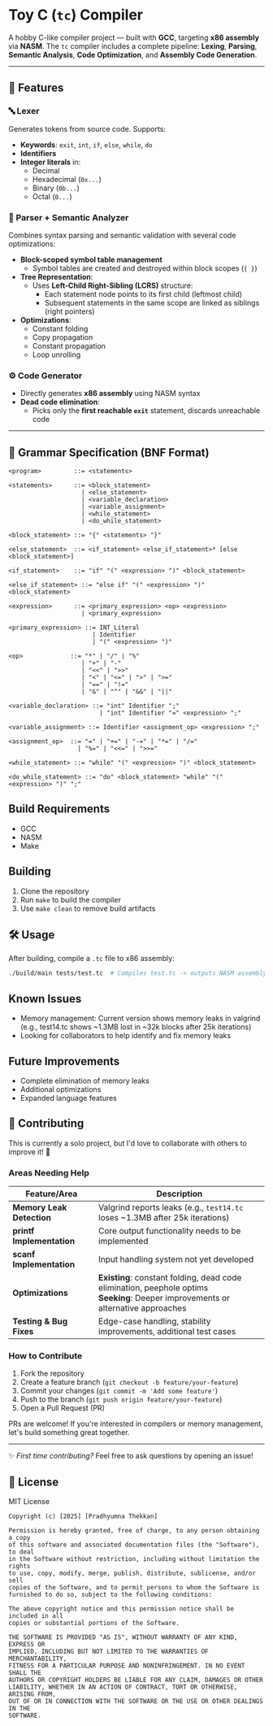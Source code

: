 # Toy C (`tc`) Compiler

A hobby C-like compiler project — built with **GCC**, targeting **x86 assembly** via **NASM**. The `tc` compiler includes a complete pipeline: **Lexing**, **Parsing**, **Semantic Analysis**, **Code Optimization**, and **Assembly Code Generation**.

---

## 🚀 Features

### 🔤 Lexer
Generates tokens from source code. Supports:
- **Keywords**: `exit`, `int`, `if`, `else`, `while`, `do`
- **Identifiers**
- **Integer literals** in:
  - Decimal
  - Hexadecimal (`0x...`)
  - Binary (`0b...`)
  - Octal (`0...`)

### 🧠 Parser + Semantic Analyzer
Combines syntax parsing and semantic validation with several code optimizations:
- **Block-scoped symbol table management**
  - Symbol tables are created and destroyed within block scopes (`{ }`)
- **Tree Representation**:
  - Uses **Left-Child Right-Sibling (LCRS)** structure:
    - Each statement node points to its first child (leftmost child)
    - Subsequent statements in the same scope are linked as siblings (right pointers)
- **Optimizations**:
  - Constant folding
  - Copy propagation
  - Constant propagation
  - Loop unrolling

### ⚙️ Code Generator
- Directly generates **x86 assembly** using NASM syntax
- **Dead code elimination**:
  - Picks only the **first reachable `exit`** statement, discards unreachable code

---

## 📜 Grammar Specification (BNF Format)

```bnf
<program>         ::= <statements>

<statements>      ::= <block_statement> 
                    | <else_statement> 
                    | <variable_declaration> 
                    | <variable_assignment>
                    | <while_statement> 
                    | <do_while_statement>

<block_statement> ::= "{" <statements> "}"

<else_statement>  ::= <if_statement> <else_if_statement>* [else <block_statement>]

<if_statement>    ::= "if" "(" <expression> ")" <block_statement>

<else_if_statement> ::= "else if" "(" <expression> ")" <block_statement>

<expression>      ::= <primary_expression> <op> <expression>
                    | <primary_expression>

<primary_expression> ::= INT_Literal
                       | Identifier
                       | "(" <expression> ")"

<op>             ::= "*" | "/" | "%" 
                    | "+" | "-" 
                    | "<<" | ">>" 
                    | "<" | "<=" | ">" | ">=" 
                    | "==" | "!=" 
                    | "&" | "^" | "&&" | "||"

<variable_declaration> ::= "int" Identifier ";"
                         | "int" Identifier "=" <expression> ";"

<variable_assignment> ::= Identifier <assignment_op> <expression> ";"

<assignment_op>  ::= "=" | "+=" | "-=" | "*=" | "/=" 
                   | "%=" | "<<=" | ">>="

<while_statement> ::= "while" "(" <expression> ")" <block_statement>

<do_while_statement> ::= "do" <block_statement> "while" "(" <expression> ")" ";"
```

## Build Requirements

- GCC
- NASM
- Make

## Building

1. Clone the repository
2. Run `make` to build the compiler
3. Use `make clean` to remove build artifacts

## 🛠️ Usage

After building, compile a `.tc` file to x86 assembly:
```bash
./build/main tests/test.tc  # Compiles test.tc -> outputs NASM assembly
```

## Known Issues

- Memory management: Current version shows memory leaks in valgrind (e.g., test14.tc shows ~1.3MB lost in ~32k blocks after 25k iterations)
- Looking for collaborators to help identify and fix memory leaks

## Future Improvements

- Complete elimination of memory leaks
- Additional optimizations
- Expanded language features

## 🤝 Contributing

This is currently a solo project, but I'd love to collaborate with others to improve it! 🚀

### Areas Needing Help

| Feature/Area              | Description                                                                 |
|---------------------------|-----------------------------------------------------------------------------|
| **Memory Leak Detection** | Valgrind reports leaks (e.g., `test14.tc` loses ~1.3MB after 25k iterations) |
| **printf Implementation** | Core output functionality needs to be implemented                          |
| **scanf Implementation**  | Input handling system not yet developed                                    |
| **Optimizations**         | **Existing**: constant folding, dead code elimination, peephole optims<br>**Seeking**: Deeper improvements or alternative approaches |
| **Testing & Bug Fixes**   | Edge-case handling, stability improvements, additional test cases          |

### How to Contribute

1. Fork the repository
2. Create a feature branch (`git checkout -b feature/your-feature`)
3. Commit your changes (`git commit -m 'Add some feature'`)
4. Push to the branch (`git push origin feature/your-feature`)
5. Open a Pull Request (PR)

PRs are welcome! If you're interested in compilers or memory management, let's build something great together.

---

✨ *First time contributing?* Feel free to ask questions by opening an issue!

## 📜 License

MIT License

```text
Copyright (c) [2025] [Pradhyumna Thekkan]

Permission is hereby granted, free of charge, to any person obtaining a copy
of this software and associated documentation files (the "Software"), to deal
in the Software without restriction, including without limitation the rights
to use, copy, modify, merge, publish, distribute, sublicense, and/or sell
copies of the Software, and to permit persons to whom the Software is
furnished to do so, subject to the following conditions:

The above copyright notice and this permission notice shall be included in all
copies or substantial portions of the Software.

THE SOFTWARE IS PROVIDED "AS IS", WITHOUT WARRANTY OF ANY KIND, EXPRESS OR
IMPLIED, INCLUDING BUT NOT LIMITED TO THE WARRANTIES OF MERCHANTABILITY,
FITNESS FOR A PARTICULAR PURPOSE AND NONINFRINGEMENT. IN NO EVENT SHALL THE
AUTHORS OR COPYRIGHT HOLDERS BE LIABLE FOR ANY CLAIM, DAMAGES OR OTHER
LIABILITY, WHETHER IN AN ACTION OF CONTRACT, TORT OR OTHERWISE, ARISING FROM,
OUT OF OR IN CONNECTION WITH THE SOFTWARE OR THE USE OR OTHER DEALINGS IN THE
SOFTWARE.
```